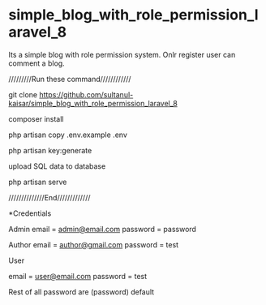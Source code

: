 # simple_blog_with_role_permission_laravel_8
Its a simple blog with role permission system. Onlr register user can comment a blog.

/////////Run these command////////////

git clone https://github.com/sultanul-kaisar/simple_blog_with_role_permission_laravel_8

composer install

php artisan copy .env.example .env

php artisan key:generate

upload SQL data to database

php artisan serve

//////////////End/////////////

*Credentials

Admin
email = admin@email.com
password = password

Author
email = author@gmail.com
password = test

User

email = user@email.com
password = test

Rest of all password are (password) default



